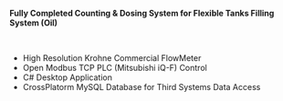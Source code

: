 <p><b>Fully Completed Counting & Dosing System for Flexible Tanks Filling System (Oil)</b></p>
<br/>
<ul>
  <li>High Resolution Krohne Commercial FlowMeter</li>
  <li>Open Modbus TCP PLC (Mitsubishi iQ-F) Control</li>
  <li>C# Desktop Application</li>
  <li>CrossPlatorm MySQL Database for Third Systems Data Access</li>
</ul>
